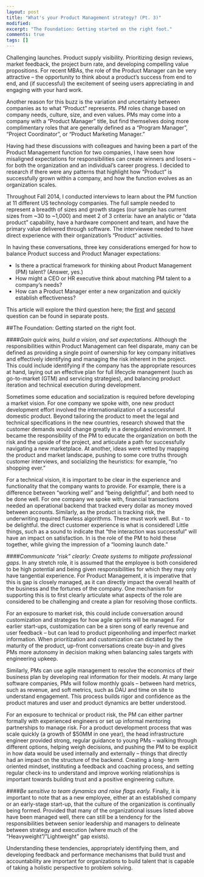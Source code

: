```yaml
---
layout: post
title: "What's your Product Management strategy? (Pt. 3)"
modified:
excerpt: "The Foundation: Getting started on the right foot."
comments: true
tags: []
---
```


Challenging launches. Product supply visibility. Prioritizing design reviews, market feedback, the project burn rate, and developing compelling value propositions. For recent MBAs, the role of the Product Manager can be very attractive – the opportunity to think about a product’s success from end to end, and (if successful) the excitement of seeing users appreciating in and engaging with your hard work.

Another reason for this buzz is the variation and uncertainty between companies as to what “Product” represents. PM roles change based on company needs, culture, size, and even values. PMs may come into a company with a “Product Manager” title, but find themselves doing more complimentary roles that are generally defined as a “Program Manager”, “Project Coordinator”, or “Product Marketing Manager.”

Having had these discussions with colleagues and having been a part of the Product Management function for two companies, I have seen how misaligned expectations for responsibilities can create winners and losers – for both the organization and an individual’s career progress. I decided to research if there were any patterns that highlight how “Product” is successfully grown within a company, and how the function evolves as an organization scales.

Throughout Fall 2014, I conducted interviews to learn about the PM function at 11 different US technology companies. The full sample needed to represent a breadth of sizes and growth stages (our sample has current sizes from ~30 to ~1,000) and meet 2 of 3 criteria: have an analytic or “data product” capability, have a hardware component and team, and have the primary value delivered through software. The interviewee needed to have direct experience with their organization’s “Product” activities.

In having these conversations, three key considerations emerged for how to balance Product success and Product Manager expectations:

* Is there a practical framework for thinking about Product Management (PM) talent? (Answer, yes.)
* How might a CEO or HR executive think about matching PM talent to a company’s needs?
* How can a Product Manager enter a new organization and quickly establish effectiveness?

This article will explore the third question here; the [first][1] and [second][2] question can be found in separate posts.

##The Foundation: Getting started on the right foot.

####*Gain quick wins, build a vision, and set expectations.*
Although the responsibilities within Product Management can feel disparate, many can be defined as providing a single point of ownership for key company initiatives and effectively identifying and managing the risk inherent in the project. This could include identifying if the company has the appropriate resources at hand, laying out an effective plan for full lifecycle management (such as go-to-market (GTM) and servicing strategies), and balancing product iteration and technical execution during development.

Sometimes some education and socialization is required before developing a market vision. For one company we spoke with, one new product development effort involved the internationalization of a successful domestic product. Beyond tailoring the product to meet the legal and technical specifications in the new countries, research showed that the customer demands would change greatly in a deregulated environment. It became the responsibility of the PM to educate the organization on both the risk and the upside of the project, and articulate a path for successfully navigating a new marketplace. At another, ideas were vetted by mapping the product and market landscape, pushing to some core truths through customer interviews, and socializing the heuristics: for example, “no shopping ever.”

For a technical vision, it is important to be clear in the experience and functionality that the company wants to provide. For example, there is a difference between “working well” and “being delightful”, and both need to be done well. For one company we spoke with, financial transactions needed an operational backend that tracked every dollar as money moved between accounts. Similarly, as the product is tracking risk, the underwriting required flawless algorithms. These must work well. But - to be delightful. the direct customer experience is what is considered! Little things, such as a sound to indicate that “the interaction was successful” will have an impact on satisfaction. In is the role of the PM to hold these together, while giving the impression of a “looming launch date.”

####*Communicate “risk” clearly: Create systems to mitigate professional gaps.*
In any stretch role, it is assumed that the employee is both considered to be high potential and being given responsibilities for which they may only have tangential experience. For Product Management, it is imperative that this is gap is closely managed, as it can directly impact the overall health of the business and the fortunes of the company. One mechanism for supporting this is to first clearly articulate what aspects of the role are considered to be challenging and create a plan for resolving those conflicts.

For an exposure to market risk, this could include conversation around customization and strategies for how agile sprints will be managed. For earlier start-ups, customization can be a siren song of early revenue and user feedback – but can lead to product pigeonholing and imperfect market information. When prioritization and customization can dictated by the maturity of the product, up-front conversations create buy-in and gives PMs more autonomy in decision making when balancing sales targets with engineering upkeep.

Similarly, PMs can use agile management to resolve the economics of their business plan by developing real information for their models. At many large software companies, PMs will follow monthly goals – between hard metrics, such as revenue, and soft metrics, such as DAU and time on site to understand engagement. This process builds rigor and confidence as the product matures and user and product dynamics are better understood.

For an exposure to technical or product risk, the PM can either partner formally with experienced engineers or set up informal mentoring partnerships to manage risk. For a product development process that was scale quickly (a growth of $50MM in one year), the head infrastructure engineer provided strong, regular guidance to young PMs – walking through different options, helping weigh decisions, and pushing the PM to be explicit in how data would be used internally and externally – things that directly had an impact on the structure of the backend. Creating a long- term oriented mindset, instituting a feedback and coaching process, and setting regular check-ins to understand and improve working relationships is important towards building trust and a positive engineering culture.

####*Be sensitive to team dynamics and raise flags early.*
Finally, it is important to note that as a new employee, either at an established company or an early-stage start-up, that the culture of the organization is continually being formed. Provided that many of the organizational issues listed above have been managed well, there can still be a tendency for the responsibilities between senior leadership and managers to delineate between strategy and execution (where much of the “Heavyweight”/”Lightweight” gap exists).

Understanding these tendencies, appropriately identifying them, and developing feedback and performance mechanisms that build trust and accountability are important for organizations to build talent that is capable of taking a holistic perspective to problem solving.

[1]: http://bradaallen.com/pm-research-partone/
[2]: http://bradaallen.com/pm-research-parttwo/